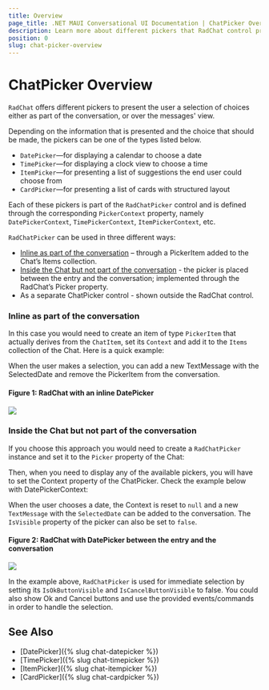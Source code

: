 ```yaml
---
title: Overview
page_title: .NET MAUI Conversational UI Documentation | ChatPicker Overview
description: Learn more about different pickers that RadChat control provides
position: 0
slug: chat-picker-overview
---
```


# ChatPicker Overview

`RadChat` offers different pickers to present the user a selection of choices either as part of the conversation, or over the messages' view. 

Depending on the information that is presented and the choice that should be made, the pickers can be one of the types listed below. 

* `DatePicker`&mdash;for displaying a calendar to choose a date
* `TimePicker`&mdash;for displaying a clock view to choose a time
* `ItemPicker`&mdash;for presenting a list of suggestions the end user could choose from
* `CardPicker`&mdash;for presenting a list of cards with structured layout

Each of these pickers is part of the `RadChatPicker` control and is defined through the corresponding `PickerContext` property, namely `DatePickerContext`, `TimePickerContext`, `ItemPickerContext`, etc.
 
`RadChatPicker` can be used in three different ways:

* [Inline as part of the conversation](#inline-as-part-of-the-conversation) – through a PickerItem added to the Chat’s Items collection.
* [Inside the Chat but not part of the conversation](#inside-the-chat-but-not-part-of-the-conversation) - the picker is placed between the entry and the conversation; implemented through the RadChat’s Picker property.
* As a separate ChatPicker control - shown outside the RadChat control.

### Inline as part of the conversation

In this case you would need to create an item of type `PickerItem` that actually derives from the `ChatItem`, set its `Context` and add it to the `Items` collection of the Chat. Here is a quick example:

<snippet id='chat-chatpicker-datepicker' />
	
When the user makes a selection, you can add a new TextMessage with the SelectedDate and remove the PickerItem from the conversation.

#### Figure 1: RadChat with an inline DatePicker

![](images/)

### Inside the Chat but not part of the conversation

If you choose this approach you would need to create a `RadChatPicker` instance and set it to the `Picker` property of the Chat:

<snippet id='chat-pickeroverlay-xaml' />

Then, when you need to display any of the available pickers, you will have to set the Context property of the ChatPicker. Check the example below with DatePickerContext:

<snippet id='chat-chatpicker-overlay-code' />
			
When the user chooses a date, the Context is reset to `null` and a new `TextMessage` with the `SelectedDate` can be added to the conversation. The `IsVisible` property of the picker can also be set to `false`.

#### Figure 2: RadChat with DatePicker between the entry and the conversation

![](images/)

In the example above, `RadChatPicker` is used for immediate selection by setting its `IsOkButtonVisible` and `IsCancelButtonVisible` to false. You could also show Ok and Cancel buttons and use the provided events/commands in order to handle the selection.
	
## See Also

- [DatePicker]({% slug chat-datepicker %})
- [TimePicker]({% slug chat-timepicker %})
- [ItemPicker]({% slug chat-itempicker %})
- [CardPicker]({% slug chat-cardpicker %})
